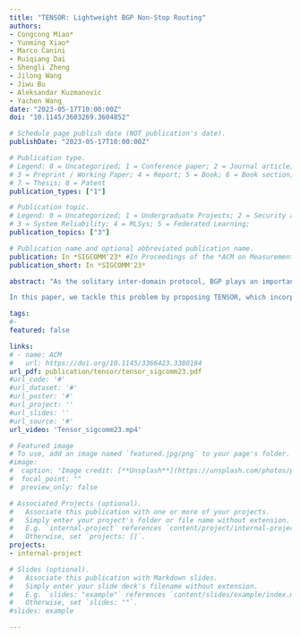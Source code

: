 ```yaml
---
title: "TENSOR: Lightweight BGP Non-Stop Routing"
authors:
- Congcong Miao*
- Yunming Xiao*
- Marco Canini
- Ruiqiang Dai
- Shengli Zheng
- Jilong Wang
- Jiwu Bu
- Aleksandar Kuzmanovic
- Yachen Wang
date: "2023-05-17T10:00:00Z"
doi: "10.1145/3603269.3604852"

# Schedule page publish date (NOT publication's date).
publishDate: "2023-05-17T10:00:00Z"

# Publication type.
# Legend: 0 = Uncategorized; 1 = Conference paper; 2 = Journal article;
# 3 = Preprint / Working Paper; 4 = Report; 5 = Book; 6 = Book section;
# 7 = Thesis; 8 = Patent
publication_types: ["1"]

# Publication topic.
# Legend: 0 = Uncategorized; 1 = Undergraduate Projects; 2 = Security and Privacy;
# 3 = System Reliability; 4 = MLSys; 5 = Federated Learning; 
publication_topics: ["3"]

# Publication name and optional abbreviated publication name.
publication: In *SIGCOMM'23* #In Proceedings of the *ACM on Measurement and Analysis of Computing Systems* 
publication_short: In *SIGCOMM'23*

abstract: "As the solitary inter-domain protocol, BGP plays an important role in today’s Internet. Its failures threaten network stability and will usually result in large-scale packet losses. Thus, the non-stop routing (NSR) capability that protects inter-domain connectivity from being disrupted by various failures, is critical to any Autonomous System (AS) operator. Replicating the BGP and underlying TCP connection status is key to realizing NSR. But existing NSR solutions, which heavily rely on OS kernel modifications, have become impractical due to providers’ adoption of virtualized network gateways for better scalability and manageability.

In this paper, we tackle this problem by proposing TENSOR, which incorporates a novel kernel-modification-free replication design and lightweight architecture. More concretely, the kernel-modification-free replication design mitigates the reliance on OS kernel modification and hence allows the virtualization of the network gateway. Meanwhile, lightweight virtualization provides strong performance guarantees and improves system reliability. Moreover, TENSOR provides a solution to the split-brain problem that affects NSR solutions. Through extensive experiments, we show that TENSOR realizes NSR while bearing little overhead compared to open-source BGP implementations. Further, our two-year operational experience on a fleet of 400 servers controlling over 31,000 BGP peering connections demonstrates that TENSOR reduces the development, deployment, and maintenance costs significantly – at least by factors of 20, 5, and 10, respectively, while retaining the same SLA with the NSR-enabled routers. "

tags:
#- 
featured: false

links:
# - name: ACM
#   url: https://doi.org/10.1145/3366423.3380194
url_pdf: publication/tensor/tensor_sigcomm23.pdf
#url_code: '#'
#url_dataset: '#'
#url_poster: '#'
#url_project: ''
#url_slides: ''
#url_source: '#'
url_video: 'Tensor_sigcomm23.mp4'

# Featured image
# To use, add an image named `featured.jpg/png` to your page's folder. 
#image:
#  caption: 'Image credit: [**Unsplash**](https://unsplash.com/photos/pLCdAaMFLTE)'
#  focal_point: ""
#  preview_only: false

# Associated Projects (optional).
#   Associate this publication with one or more of your projects.
#   Simply enter your project's folder or file name without extension.
#   E.g. `internal-project` references `content/project/internal-project/index.md`.
#   Otherwise, set `projects: []`.
projects:
- internal-project

# Slides (optional).
#   Associate this publication with Markdown slides.
#   Simply enter your slide deck's filename without extension.
#   E.g. `slides: "example"` references `content/slides/example/index.md`.
#   Otherwise, set `slides: ""`.
#slides: example

---
```

